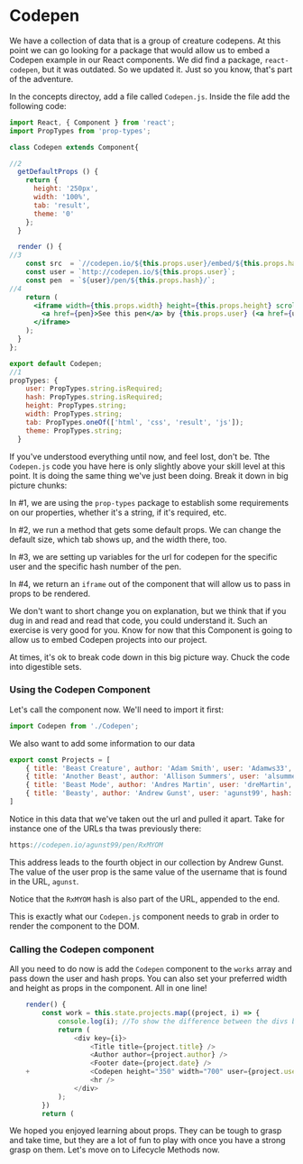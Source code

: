 # Codepen

We have a collection of data that is a group of creature codepens. At this point we can go looking for a package that would allow us to embed a Codepen example in our React components. We did find a package, `react-codepen`, but it was outdated. So we updated it. Just so you know, that's part of the adventure.

In the concepts directoy, add a file called `Codepen.js`. Inside the file add the following code:

```jsx
import React, { Component } from 'react';
import PropTypes from 'prop-types';

class Codepen extends Component{

//2
  getDefaultProps () {
    return {
      height: '250px',
      width: '100%',
      tab: 'result',
      theme: '0'
    };
  }

  render () {
//3      
    const src  = `//codepen.io/${this.props.user}/embed/${this.props.hash}/?height=${this.props.height}&theme-id=${this.props.theme}&default-tab=${this.props.tab}`;
    const user = `http://codepen.io/${this.props.user}`;
    const pen  = `${user}/pen/${this.props.hash}/`;
//4
    return (
      <iframe width={this.props.width} height={this.props.height} scrolling="no" src={src} frameBorder="no" allowTransparency="true" allowFullScreen="true" style={{height: this.props.height, width: this.props.width}}>
        <a href={pen}>See this pen</a> by {this.props.user} (<a href={user}>@{this.props.user}</a>) on <a href='http://codepen.io'>CodePen</a>.
      </iframe>
    );
  }
};

export default Codepen;
//1
propTypes: {
    user: PropTypes.string.isRequired;
    hash: PropTypes.string.isRequired;
    height: PropTypes.string;
    width: PropTypes.string;
    tab: PropTypes.oneOf(['html', 'css', 'result', 'js']);
    theme: PropTypes.string;
  }
```

If you've understood everything until now, and feel lost, don't be. Tthe `Codepen.js` code you have here is only slightly above your skill level at this point. It is doing the same thing we've just been doing. Break it down in big picture chunks:

In #1, we are using the `prop-types` package to establish some requirements on our properties, whether it's a string, if it's required, etc.

In #2, we run a method that gets some default props. We can change the default size, which tab shows up, and the width there, too.

In #3, we are setting up variables for the url for codepen for the specific user and the specific hash number of the pen. 

In #4, we return an `iframe` out of the component that will allow us to pass in props to be rendered.

We don't want to short change you on explanation, but we think that if you dug in and read and read that code, you could understand it. Such an exercise is very good for you. Know for now that this Component is going to allow us to embed Codepen projects into our project.

At times, it's ok to break code down in this big picture way. Chuck the code into digestible sets. 

### Using the Codepen Component
Let's call the component now. We'll need to import it first:

```js
import Codepen from './Codepen';
```

We also want to add some information to our data 

```jsx
export const Projects = [
	{ title: 'Beast Creature', author: 'Adam Smith', user: 'Adamws33', hash: 'KZQxwJ', date: '01/15/2018' },
	{ title: 'Another Beast', author: 'Allison Summers', user: 'alsummers', hash: 'vpjXOX', date: '01/15/2018' },
	{ title: 'Beast Mode', author: 'Andres Martin', user: 'dreMartin', hash: 'eyVLGN', date: '01/15/2018' },
	{ title: 'Beasty', author: 'Andrew Gunst', user: 'agunst99', hash: 'RxMYOM', date: '01/15/2018' },
]

```
Notice in this data that we've taken out the url and pulled it apart. Take for instance one of the URLs tha twas previously there:
```js
https://codepen.io/agunst99/pen/RxMYOM
```

This address leads to the fourth object in our collection by Andrew Gunst. The value of the user prop is the same value of the username that is found in the URL, `agunst`.

Notice that the `RxMYOM` hash is also part of the URL, appended to the end. 

This is exactly what our `Codepen.js` component needs to grab in order to render the component to the DOM.

### Calling the Codepen component
All you need to do now is add the `Codepen` component to the `works` array and pass down the user and hash props. You can also set your preferred width and height as props in the component. All in one line!

```js
	render() {
		const work = this.state.projects.map((project, i) => {
			console.log(i); //To show the difference between the divs below
			return (
				<div key={i}>
					<Title title={project.title} />
					<Author author={project.author} />
					<Footer date={project.date} />
	+				<Codepen height="350" width="700" user={project.user} hash={project.hash} />
					<hr />
				</div>
			);
		})
		return (
```

We hoped you enjoyed learning about props. They can be tough to grasp and take time, but they are a lot of fun to play with once you have a strong grasp on them.  Let's move on to Lifecycle Methods now.